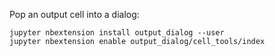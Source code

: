 Pop an output cell into a dialog:

```
jupyter nbextension install output_dialog --user
jupyter nbextension enable output_dialog/cell_tools/index
```